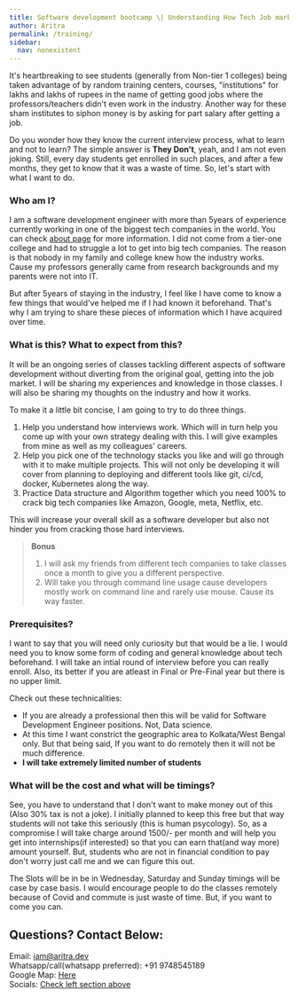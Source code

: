 ```yaml
---
title: Software development bootcamp \| Understanding How Tech Job market works
author: Aritra
permalink: /training/
sidebar:
  nav: nonexistent
---
```

  
It's heartbreaking to see students (generally from Non-tier 1 colleges) being taken advantage of by random training centers, courses, "institutions" for lakhs and lakhs of rupees in the name of getting good jobs where the professors/teachers didn't even work in the industry. Another way for these sham institutes to siphon money is by asking for part salary after getting a job. 

Do you wonder how they know the current interview process, what to learn and not to learn? The simple answer is **They Don't**, yeah, and I am not even joking. Still, every day students get enrolled in such places, and after a few months, they get to know that it was a waste of time. So, let's start with what I want to do.

### Who am I?
I am a software development engineer with more than 5years of experience currently working in one of the biggest tech companies in the world. You can check [about page](/about/) for more information. I did not come from a tier-one college and had to struggle a lot to get into big tech companies. The reason is that nobody in my family and college knew how the industry works. Cause my professors generally came from research backgrounds and my parents were not into IT. 

But after 5years of staying in the industry, I feel like I have come to know a few things that would've helped me if I had known it beforehand. That's why I am trying to share these pieces of information which I have acquired over time.

### What is this? What to expect from this?
It will be an ongoing series of classes tackling different aspects of software development without diverting from the original goal, getting into the job market. I will be sharing my experiences and knowledge in those classes. I will also be sharing my thoughts on the industry and how it works.

To make it a little bit concise, I am going to try to do three things. 
1. Help you understand how interviews work. Which will in turn help you come up with your own strategy dealing with this. I will give examples from mine as well as my colleagues' careers.
2. Help you pick one of the technology stacks you like and will go through with it to make multiple projects. This will not only be developing it will cover from planning to deploying and different tools like git, ci/cd, docker, Kubernetes along the way.
3. Practice Data structure and Algorithm together which you need 100% to crack big tech companies like Amazon, Google, meta, Netflix, etc.

This will increase your overall skill as a software developer but also not hinder you from cracking those hard interviews.

> **Bonus**
> 1. I will ask my friends from different tech companies to take classes once a month to give you a different perspective.
> 2. Will take you through command line usage cause developers mostly work on command line and rarely use mouse. Cause its way faster.


### Prerequisites?

I want to say that you will need only curiosity but that would be a lie. I would need you to know some form of coding and general knowledge about tech beforehand. I will take an intial round of interview before you can really enroll. Also, its better if you are atleast in Final or Pre-Final year but there is no upper limit.

Check out these technicalities:
- If you are already a professional then this will be valid for Software Development Engineer positions. Not, Data science.
- At this time I want constrict the geographic area to Kolkata/West Bengal only. But that being said, If you want to do remotely then it will not be much difference. 
- **I will take extremely limited number of students**

### What will be the cost and what will be timings?
See, you have to understand that I don't want to make money out of this (Also 30% tax is not a joke). I initially planned to keep this free but that way students will not take this seriously (this is human psycology). So, as a compromise I will take charge around 1500/- per month and will help you get into internships(if interested) so that you can earn that(and way more) amount yourself. But, students who are not in financial condition to pay don't worry just call me and we can figure this out. 

The Slots will be in be in Wednesday, Saturday and Sunday timings will be case by case basis. I would encourage people to do the classes remotely because of Covid and commute is just waste of time. But, if you want to come you can.

## Questions? Contact Below:
Email: iam@aritra.dev<br />
Whatsapp/call(whatsapp preferred): +91 9748545189<br />
Google Map: [Here](https://maps.google.com/maps?cid=7708156856264203880)<br />
Socials: [Check left section above](javascript:window.scrollTo(0,0))
